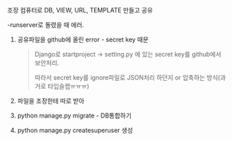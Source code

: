 조장 컴퓨터로 DB, VIEW, URL, TEMPLATE 만들고 공유

-runserver로 돌렸을 때 에러.

1. 공유파일을 github에 올린 error - secret key 때문

   > Django로 startproject -> setting.py 에 있는 secret key를 github에서 보안처리.
   >
   > 따라서 secret key를 ignore파일로 JSON처리 하던지 or 압축하는 방식(과거로 타입슬랩ㅠㅠㅠ)

2. 파일을 조장한테 따로 받아 

3. python manage.py migrate - DB통합하기

4. python manage.py createsuperuser 생성